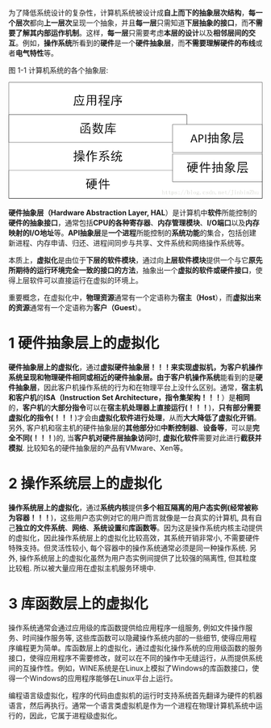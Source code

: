 为了降低系统设计的复杂性，计算机系统被设计成**自上而下的抽象层次结构**，**每一个层次**都向**上一层次**呈现一个抽象，并且**每一层**只需知道**下层抽象的接口**，而**不需要了解其内部运作机制**。这样，**每一层**只需要考虑**本层的设计**以及**相邻层间的交互**。例如，**操作系统**所看到的**硬件**是一个**硬件抽象层**，而**不需要理解硬件的布线**或者**电气特性**等。

图 1-1 计算机系统的各个抽象层:

![config](./images/1.jpeg)

**硬件抽象层（Hardware Abstraction Layer, HAL**）是计算机中**软件**所能控制的**硬件的抽象接口**，通常包括**CPU的各种寄存器**、**内存管理模块**、**I/O端口**以及**内存映射的I/O地址**等。**API抽象层**是**一个进程**所能控制的**系统功能**的集合，包括创建新进程、内存申请、归还、进程间同步与共享、文件系统和网络操作系统等。

本质上，**虚拟化**是由位于**下层的软件模块**，通过向**上层软件模块**提供一个与它**原先所期待的运行环境完全一致的接口的方法**，抽象出一个**虚拟的软件或硬件接口**，使得上层软件可以直接运行在虚拟的环境上。

重要概念，在虚拟化中，**物理资源**通常有一个定语称为**宿主（Host**），而**虚拟出来的资源**通常有一个定语称为**客户（Guest**）。

# 1 硬件抽象层上的虚拟化

**硬件抽象层上的虚拟化**，通过**虚拟硬件抽象层！！！**来实现虚拟机，为客户机操作系统呈现和物理硬件相同或相近的硬件抽象层。由于**客户机操作系统**能看到的是**硬件抽象层**，因此客户机操作系统的行为和在物理平台上没什么区别。通常，**宿主机和客户机**的**ISA（Instruction Set Architecture，指令集架构！！！**）是**相同**的，**客户机**的**大部分指令**可以在**宿主机处理器上直接运行(！！！**)，**只有部分需要虚拟化的指令(！！！**)才会由**虚拟化软件进行处理**，从而**大大降低了虚拟化开销**。另外, 客户机和宿主机的硬件抽象层的**其他部分**如**中断控制器**、**设备等**，可以是**完全不同(！！！**)的, 当**客户机对硬件层抽象访问**时, **虚拟化软件**需要对此进行**截获并模拟**. 比较知名的硬件抽象层的产品有VMware、Xen等。

# 2 操作系统层上的虚拟化

**操作系统层上的虚拟化**，通过**系统内核**提供**多个相互隔离的用户态实例(经常被称为容器！！！**)，这些用户态实例对它的用户而言就像是一台真实的计算机, 具有自己**独立的文件系统**、**网络**、**系统设置**和**库函数等**。因为这是操作系统内核主动提供的虚拟化，因此操作系统层上的虚拟化比较高效，其系统开销非常小, 不需要硬件特殊支持。但灵活性较小, 每个容器中的操作系统通常必须是同一种操作系统. 另外, 操作系统层上的虚拟化虽然为用户态实例间提供了比较强的隔离性, 但其粒度比较粗. 所以被大量应用在虚拟主机服务环境中.

# 3 库函数层上的虚拟化

操作系统通常会通过应用级的库函数提供给应用程序一组服务, 例如文件操作服务、时间操作服务等, 这些库函数可以隐藏操作系统内部的一些细节, 使得应用程序编程更为简单。库函数层上的虚拟化，通过虚拟化操作系统的应用级函数的服务接口，使得应用程序不需要修改，就可以在不同的操作中无缝运行，从而提供系统间的互操作性。例如，WINE系统是在Linux上模拟了Windows的库函数接口，使得一个Windows的应用程序能够在Linux平台上运行。

编程语言级虚拟化，程序的代码由虚拟机的运行时支持系统首先翻译为硬件的机器语言，然后再执行。通常一个语言类虚拟机是作为一个进程在物理计算机系统中运行的，因此，它属于进程级虚拟化。
